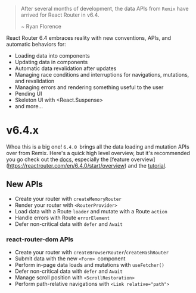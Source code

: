 > After several months of development, the data APIs from `Remix` have arrived for React Router in v6.4.
> 
> ~ Ryan Florence 

React Router 6.4 embraces reality with new conventions, APIs, and automatic behaviors for:
* Loading data into components
* Updating data in components
* Automatic data revalidation after updates
* Managing race conditions and interruptions for navigations, mutations, and revalidation
* Managing errors and rendering something useful to the user
* Pending UI
* Skeleton UI with <React.Suspense>
* and more...

# v6.4.x

Whoa this is a big one! `6.4.0 `brings all the data loading and mutation APIs over from Remix. Here's a quick high level overview, but it's recommended you go check out the [docs](https://reactrouter.com/), especially the [feature overview] (https://reactrouter.com/en/6.4.0/start/overview) and the [tutorial](https://reactrouter.com/en/6.4.0/start/tutorial).

## New APIs
* Create your router with `createMemoryRouter`
* Render your router with `<RouterProvider>`
* Load data with a Route `loader` and mutate with a Route `action`
* Handle errors with Route `errorElement`
* Defer non-critical data with `defer` and `Await`

### react-router-dom APIs
* Create your router with `createBrowserRouter`/`createHashRouter`
* Submit data with the new `<Form> `component
* Perform in-page data loads and mutations with `useFetcher()`
* Defer non-critical data with `defer` and `Await`
* Manage scroll position with `<ScrollRestoration>`
* Perform path-relative navigations with `<Link relative="path">`
